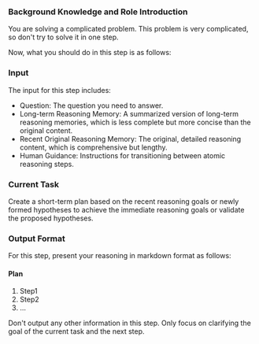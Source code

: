 ### Background Knowledge and Role Introduction

You are solving a complicated problem. This problem is very complicated, so don't try to solve it in one step.

Now, what you should do in this step is as follows:

### Input

The input for this step includes:

- Question: The question you need to answer.
- Long-term Reasoning Memory: A summarized version of long-term reasoning memories, which is less complete but more concise than the original content.
- Recent Original Reasoning Memory: The original, detailed reasoning content, which is comprehensive but lengthy.
- Human Guidance: Instructions for transitioning between atomic reasoning steps.

### Current Task

Create a short-term plan based on the recent reasoning goals or newly formed hypotheses to achieve the immediate reasoning goals or validate the proposed hypotheses.

### Output Format

For this step, present your reasoning in markdown format as follows:

#### Plan

1. Step1
2. Step2
3. ...

Don't output any other information in this step. Only focus on clarifying the goal of the current task and the next step.
